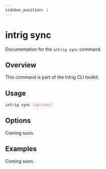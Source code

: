 ```yaml
---
sidebar_position: 1
---
```


# intrig sync

Documentation for the `intrig sync` command.

## Overview

This command is part of the Intrig CLI toolkit.

## Usage

```bash
intrig sync [options]
```

## Options

Coming soon.

## Examples

Coming soon.
